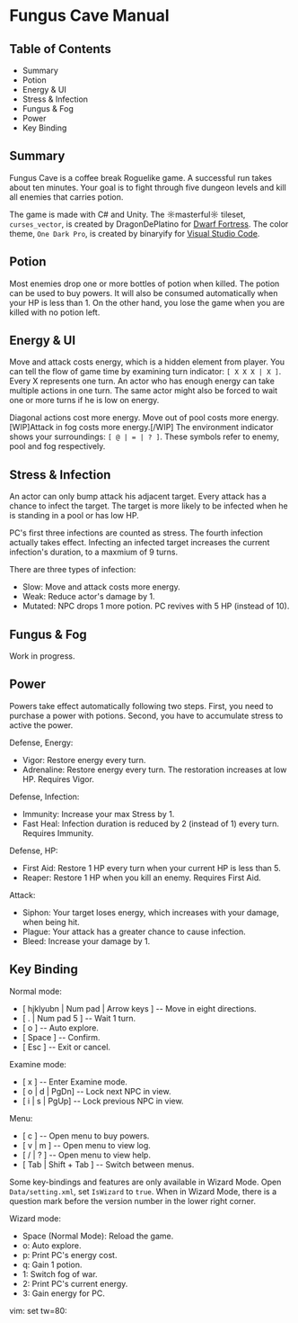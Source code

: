 # Fungus Cave Manual

## Table of Contents

* Summary
* Potion
* Energy & UI
* Stress & Infection
* Fungus & Fog
* Power
* Key Binding

## Summary

Fungus Cave is a coffee break Roguelike game. A successful run takes about ten
minutes. Your goal is to fight through five dungeon levels and kill all enemies
that carries potion.

The game is made with C# and Unity. The ☼masterful☼ tileset, `curses_vector`, is
created by DragonDePlatino for [Dwarf
Fortress](http://www.bay12forums.com/smf/index.php?topic=161328.0). The color
theme, `One Dark Pro`, is created by binaryify for [Visual Studio
Code](https://marketplace.visualstudio.com/items?itemName=zhuangtongfa.Material-theme).

## Potion

Most enemies drop one or more bottles of potion when killed. The potion can be
used to buy powers. It will also be consumed automatically when your HP is less
than 1. On the other hand, you lose the game when you are killed with no potion
left.

## Energy & UI

Move and attack costs energy, which is a hidden element from player. You can
tell the flow of game time by examining turn indicator: `[ X X X | X ]`. Every
X represents one turn. An actor who has enough energy can take multiple actions
in one turn. The same actor might also be forced to wait one or more turns if he
is low on energy.

Diagonal actions cost more energy. Move out of pool costs more energy.
[WIP]Attack in fog costs more energy.[/WIP] The environment indicator shows your
surroundings: `[ @ | = | ? ]`. These symbols refer to enemy, pool and fog
respectively.

## Stress & Infection

An actor can only bump attack his adjacent target. Every attack has a chance to
infect the target. The target is more likely to be infected when he is standing
in a pool or has low HP.

PC's first three infections are counted as stress. The fourth infection actually
takes effect. Infecting an infected target increases the current infection's
duration, to a maxmium of 9 turns.

There are three types of infection:

* Slow: Move and attack costs more energy.
* Weak: Reduce actor's damage by 1.
* Mutated: NPC drops 1 more potion. PC revives with 5 HP (instead of 10).

## Fungus & Fog

Work in progress.

## Power

Powers take effect automatically following two steps. First, you need to
purchase a power with potions. Second, you have to accumulate stress to active
the power.

Defense, Energy:

* Vigor: Restore energy every turn.
* Adrenaline: Restore energy every turn. The restoration increases at low HP.
  Requires Vigor.

Defense, Infection:

* Immunity: Increase your max Stress by 1.
* Fast Heal: Infection duration is reduced by 2 (instead of 1) every turn.
  Requires Immunity.

Defense, HP:

* First Aid: Restore 1 HP every turn when your current HP is less than 5.
* Reaper: Restore 1 HP when you kill an enemy. Requires First Aid.

Attack:

* Siphon: Your target loses energy, which increases with your damage, when being
  hit.
* Plague: Your attack has a greater chance to cause infection.
* Bleed: Increase your damage by 1.

## Key Binding

Normal mode:

* [ hjklyubn | Num pad | Arrow keys ] -- Move in eight directions.
* [ . | Num pad 5 ] -- Wait 1 turn.
* [ o ] -- Auto explore.
* [ Space ] -- Confirm.
* [ Esc ] -- Exit or cancel.

Examine mode:

* [ x ] -- Enter Examine mode.
* [ o | d | PgDn] -- Lock next NPC in view.
* [ i | s | PgUp] -- Lock previous NPC in view.

Menu:

* [ c ] -- Open menu to buy powers.
* [ v | m ] -- Open menu to view log.
* [ / | ? ] -- Open menu to view help.
* [ Tab | Shift + Tab ] -- Switch between menus.

Some key-bindings and features are only available in Wizard Mode. Open
`Data/setting.xml`, set `IsWizard` to `true`. When in Wizard Mode, there is
a question mark before the version number in the lower right corner.

Wizard mode:

* Space (Normal Mode): Reload the game.
* o: Auto explore.
* p: Print PC's energy cost.
* q: Gain 1 potion.
* 1: Switch fog of war.
* 2: Print PC's current energy.
* 3: Gain energy for PC.

vim: set tw=80:
